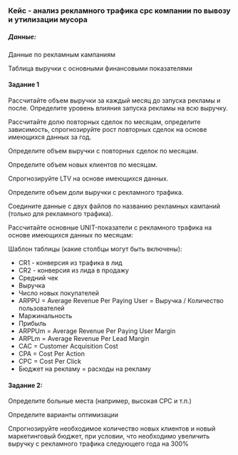 ### Кейс - анализ рекламного трафика cpc компании по вывозу и утилизации мусора
  
##### Данные:

Данные по рекламным кампаниям 

Таблица выручки с основными финансовыми показателями 

#### Задание 1

Рассчитайте объем выручки за каждый месяц до запуска рекламы и после. Определите уровень влияния запуска рекламы на всю выручку.

Рассчитайте долю повторных сделок по месяцам, определите зависимость, спрогнозируйте рост повторных сделок на основе имеющихся данных за год.

Определите объем выручки с повторных сделок по месяцам.

Определите объем новых клиентов по месяцам. 

Спрогнозируйте LTV на основе имеющихся данных.

Определите объем доли выручки с рекламного трафика.

Соедините данные с двух файлов по названию рекламных кампаний (только для рекламного трафика).

Рассчитайте основные UNIT-показатели с рекламного трафика на основе имеющихся данных по месяцам:

Шаблон таблицы (какие столбцы могут быть включены):

- CR1 - конверсия из трафика в лид
- CR2 - конверсия из лида в продажу
- Средний чек
- Выручка
- Число новых покупателей
- ARPPU = Average Revenue Per Paying User = Выручка / Количество пользователей
- Маржинальность
- Прибыль
- ARPPUm = Average Revenue Per Paying User Margin
- ARPLm = Average Revenue Per Lead Margin
- CAC = Customer Acquisition Cost
- CPA = Cost Per Action
- CPC = Cost Per Click
- Бюджет на рекламу = расходы на рекламу

#### Задание 2: 

Определите больные места (например, высокая CPC и т.п.)

Определите варианты оптимизации

Спрогнозируйте необходимое количество новых клиентов и новый маркетинговый бюджет, при условии, что необходимо увеличить выручку с рекламного трафика следующего года на 300%
